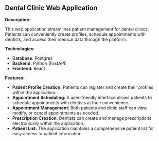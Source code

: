 ## Dental Clinic Web Application

**Description:**

This web application streamlines patient management for dental clinics. Patients can conveniently create profiles, schedule appointments with dentists, and access their medical data through the platform.

**Technologies:**

* **Database:** Postgres
* **Backend:** Python (FastAPI)
* **Frontend:** React

**Features:**

* **Patient Profile Creation:**  Patients can register and create their profiles within the application.
* **Appointment Scheduling:**  A user-friendly interface allows patients to schedule appointments with dentists at their convenience.
* **Appointment Management:**  Both patients and clinic staff can view, modify, or cancel appointments as needed.
* **Prescription Creation:**  Dentists can create and manage prescriptions electronically within the application.
* **Patient List:**  The application maintains a comprehensive patient list for easy access to patient information.
